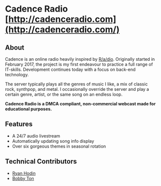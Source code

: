 # Cadence Radio [http://cadenceradio.com](http://cadenceradio.com/)
## About
Cadence is an online radio heavily inspired by [R/a/dio](http://r-a-d.io/). Originally started in February 2017, the project is my first endeavour to practice a full range of IT-skills. Development continues today with a focus on back-end technology.

The server typically plays all the genres of music I like, a mix of classic rock, synthpop, and metal. I occasionally override the server and play a certain genre, artist, or the same song on an endless loop.

**Cadence Radio is a DMCA compliant, non-commercial webcast made for educational purposes.**

## Features
* A 24/7 audio livestream
* Automatically updating song info display
* Over six gorgeous themes in seasonal rotation

## Technical Contributors
* [Ryan Hodin](https://github.com/za419)
* [Bobby Ton](https://github.com/bobbyt1997)
